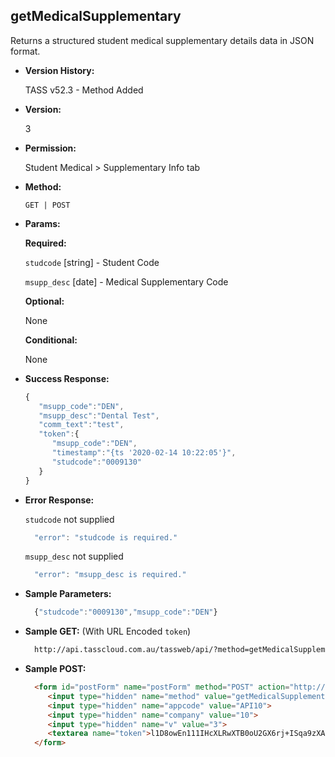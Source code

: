 **getMedicalSupplementary**
----
  Returns a structured student medical supplementary details data in JSON format.
  
* **Version History:**

  TASS v52.3 - Method Added

* **Version:**

  3

* **Permission:**

  Student Medical > Supplementary Info tab

* **Method:**

  `GET | POST`
  
*  **Params:**

   **Required:**
 
    `studcode` [string] - Student Code
    
    `msupp_desc` [date] - Medical Supplementary Code

   **Optional:**

   None

   **Conditional:**

   None

* **Success Response:**

    ```javascript
    { 
       "msupp_code":"DEN",
       "msupp_desc":"Dental Test",
       "comm_text":"test",
       "token":{ 
          "msupp_code":"DEN",
          "timestamp":"{ts '2020-02-14 10:22:05'}",
          "studcode":"0009130"
       }
    }
    ```
 
* **Error Response:**

    `studcode` not supplied
    ```javascript
      "error": "studcode is required."
    ```

    `msupp_desc` not supplied
    ```javascript
      "error": "msupp_desc is required."
    ```

* **Sample Parameters:**

  ```javascript
    {"studcode":"0009130","msupp_code":"DEN"}
  ```

* **Sample GET:** (With URL Encoded `token`)

  ```HTML
    http://api.tasscloud.com.au/tassweb/api/?method=getMedicalSupplementary&appcode=API10&company=10&v=3&token=l1D8owEn111IHcXLRwXTB0oU2GX6rj%2BISqa9zXA8We3J3mwgjW5pdUvFK3%2FIZ4mJ4bMyfKTmEoup%2B3tTE9GeLQ%3D%3D
  ```
  
* **Sample POST:**

  ```HTML
    <form id="postForm" name="postForm" method="POST" action="http://api.tasscloud.com.au/tassweb/api/">
       <input type="hidden" name="method" value="getMedicalSupplementary">
       <input type="hidden" name="appcode" value="API10">
       <input type="hidden" name="company" value="10">
       <input type="hidden" name="v" value="3">
       <textarea name="token">l1D8owEn111IHcXLRwXTB0oU2GX6rj+ISqa9zXA8We3J3mwgjW5pdUvFK3/IZ4mJ4bMyfKTmEoup+3tTE9GeLQ==</textarea>
    </form>
  ```